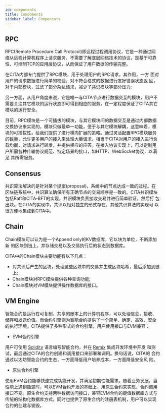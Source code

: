 ```yaml
---
id: components
title: Components
sidebar_label: Components
---
```


## RPC

RPC(Remote Procedure Call Protocol)即远程过程调用协议，它是一种通过网
络从远程计算机程序上请求服务，不需要了解底层网络技术的协议，是基于可靠
性、可控制TCP的应用层协议，从而保证了用户数据的传输完整。

在CITA内部专门提供了RPC模块，用于处理用户的RPC请求。其作用，一方
面对用户的请求数据进行简单的校验，对不符合格式的数据进行友好错误状态返
回，对于内部模块，过滤了部分杂乱请求，减少了共识模块等部分压力;

另一方面，从用户角度来说，它是唯一与CITA节点进行数据交互的模块，用户不
需要关注其它模块的运行状态即可得到相应的服务，在一定程度保证了CITA其它
模块的运行安全。

目前，RPC模块是一个可插拔的模块，与其它模块间的数据交互是通过内部数据
交换协议来实现的，模块只做最单一功能，便于与其它模块解耦，这意味着，模
块的可插拔性，给我们提供了进行横向扩展的策略。通过灵活配置RPC模块服务
的数量，允许更多用户的接入来处理大量请求，相当于CITA对用户的接入进行负
载均衡，对请求进行转发，并提供相应的应答。在接入协议实现上，可以定制用
户所需各种传输协议规范、特定场景的接口，如HTTP、ＷebSocket协议，以满足
其所需服务。

## Consensus

共识算法解决的是针对某个提案(proposal)，系统中的节点达成一致的过程。在
区块链系统中，共识算法确保所有正确节点的交易顺序是一致的。CITA共识模块
包括Raft和CITA-BFT的实现，共识模块负责接收交易并进行简单验证，然后打
包出块。在CITA的实现中，共识以相对独立的形式存在，其他共识算法的实现可
以很方便地集成到CITA中。

## Chain

Chain模块可以认为是一个Append only的KV数据库，它以块为单位，不断添加新
的区块到链上，并存储交易以及交易执行后的状态到数据库。

CITA中的Chain模块主要功能有以下几点：

* 对共识后产生的区块，处理这些区块中的交易并生成区块哈希，最后添加到链上;
* Chain模块对RPC模块提供各种查询功能;
* Chain模块对VM模块提供操作数据库的接口。

## VM Engine

智能合约是运行在可复制、共享的账本上的计算机程序，可以处理信息，接收、
储存和发送价值。而合约引擎则为智能合约提供了一个简单、确定、高效、安全
的执行环境。CITA提供了多种形式的合约引擎，用户使用接口与EVM兼容：

* EVM合约引擎

用户可使用 [Solidity](https://solidity.readthedocs.io/en/latest/introduction-to-smart-contracts.html) 语言编写智能合约，并在 [Remix](http://remix.ethereum.org) 集成开发环境中开发
和测试，最后通过CITA的合约创建和调用接口来部署和调用。换句话说，CITA的
合约通过以太坊智能合约的生态，一方面降低用户培养成本，一方面降低安全风
险。

* 原生合约引擎

使用EVM合约能够快速完成功能开发，并满足初期性能需求。随着业务发展，当
性能上遇到瓶颈时，可以EVM合约开发的基础上，用原生合约来实现，合约调用
接口不变。原生合约支持两种数据访问接口，兼容EVM合约的键值数据库方式与
传统的结构化数据库方式。同时也提供了原生合约的注册表机制，用户可以实现
合约的创建与销毁。
